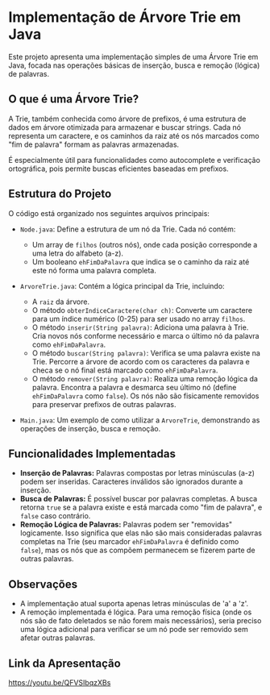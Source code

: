 # Implementação de Árvore Trie em Java

Este projeto apresenta uma implementação simples de uma Árvore Trie em Java, focada nas operações básicas de inserção, busca e remoção (lógica) de palavras.

## O que é uma Árvore Trie?

A Trie, também conhecida como árvore de prefixos, é uma estrutura de dados em árvore otimizada para armazenar e buscar strings. Cada nó representa um caractere, e os caminhos da raiz até os nós marcados como "fim de palavra" formam as palavras armazenadas.

É especialmente útil para funcionalidades como autocomplete e verificação ortográfica, pois permite buscas eficientes baseadas em prefixos.

## Estrutura do Projeto

O código está organizado nos seguintes arquivos principais:

- `Node.java`: Define a estrutura de um nó da Trie. Cada nó contém:

  - Um array de `filhos` (outros nós), onde cada posição corresponde a uma letra do alfabeto (a-z).
  - Um booleano `ehFimDaPalavra` que indica se o caminho da raiz até este nó forma uma palavra completa.

- `ArvoreTrie.java`: Contém a lógica principal da Trie, incluindo:

  - A `raiz` da árvore.
  - O método `obterIndiceCaractere(char ch)`: Converte um caractere para um índice numérico (0-25) para ser usado no array `filhos`.
  - O método `inserir(String palavra)`: Adiciona uma palavra à Trie. Cria novos nós conforme necessário e marca o último nó da palavra como `ehFimDaPalavra`.
  - O método `buscar(String palavra)`: Verifica se uma palavra existe na Trie. Percorre a árvore de acordo com os caracteres da palavra e checa se o nó final está marcado como `ehFimDaPalavra`.
  - O método `remover(String palavra)`: Realiza uma remoção lógica da palavra. Encontra a palavra e desmarca seu último nó (define `ehFimDaPalavra` como `false`). Os nós não são fisicamente removidos para preservar prefixos de outras palavras.

- `Main.java`: Um exemplo de como utilizar a `ArvoreTrie`, demonstrando as operações de inserção, busca e remoção.

## Funcionalidades Implementadas

- **Inserção de Palavras:** Palavras compostas por letras minúsculas (a-z) podem ser inseridas. Caracteres inválidos são ignorados durante a inserção.
- **Busca de Palavras:** É possível buscar por palavras completas. A busca retorna `true` se a palavra existe e está marcada como "fim de palavra", e `false` caso contrário.
- **Remoção Lógica de Palavras:** Palavras podem ser "removidas" logicamente. Isso significa que elas não são mais consideradas palavras completas na Trie (seu marcador `ehFimDaPalavra` é definido como `false`), mas os nós que as compõem permanecem se fizerem parte de outras palavras.

## Observações

- A implementação atual suporta apenas letras minúsculas de 'a' a 'z'.
- A remoção implementada é lógica. Para uma remoção física (onde os nós são de fato deletados se não forem mais necessários), seria preciso uma lógica adicional para verificar se um nó pode ser removido sem afetar outras palavras.

## Link da Apresentação

https://youtu.be/QFVSIbqzXBs
